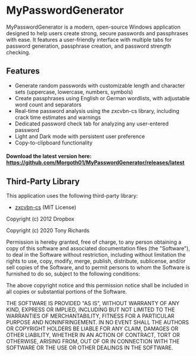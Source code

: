 # MyPasswordGenerator

MyPasswordGenerator is a modern, open-source Windows application designed to help users create strong, secure passwords and passphrases with ease. It features a user-friendly interface with multiple tabs for password generation, passphrase creation, and password strength checking.

## Features

- Generate random passwords with customizable length and character sets (uppercase, lowercase, numbers, symbols)
- Create passphrases using English or German wordlists, with adjustable word count and separators
- Real-time password analysis using the zxcvbn-cs library, including crack time estimates and warnings
- Dedicated password check tab for analyzing any user-entered password
- Light and Dark mode with persistent user preference
- Copy-to-clipboard functionality

#### Download the latest version here: https://github.com/Morgoth01/MyPasswordGenerator/releases/latest

## Third-Party Library

This application uses the following third-party library:

- [zxcvbn-cs](https://github.com/trichards57/zxcvbn-cs) (MIT License)

Copyright (c) 2012 Dropbox

Copyright (c) 2020 Tony Richards

  Permission is hereby granted, free of charge, to any person obtaining a copy
  of this software and associated documentation files (the "Software"), to deal
  in the Software without restriction, including without limitation the rights
  to use, copy, modify, merge, publish, distribute, sublicense, and/or sell
  copies of the Software, and to permit persons to whom the Software is
  furnished to do so, subject to the following conditions:

  The above copyright notice and this permission notice shall be included in all
  copies or substantial portions of the Software.

  THE SOFTWARE IS PROVIDED "AS IS", WITHOUT WARRANTY OF ANY KIND, EXPRESS OR
  IMPLIED, INCLUDING BUT NOT LIMITED TO THE WARRANTIES OF MERCHANTABILITY,
  FITNESS FOR A PARTICULAR PURPOSE AND NONINFRINGEMENT. IN NO EVENT SHALL THE
  AUTHORS OR COPYRIGHT HOLDERS BE LIABLE FOR ANY CLAIM, DAMAGES OR OTHER
  LIABILITY, WHETHER IN AN ACTION OF CONTRACT, TORT OR OTHERWISE, ARISING FROM,
  OUT OF OR IN CONNECTION WITH THE SOFTWARE OR THE USE OR OTHER DEALINGS IN THE
  SOFTWARE.
